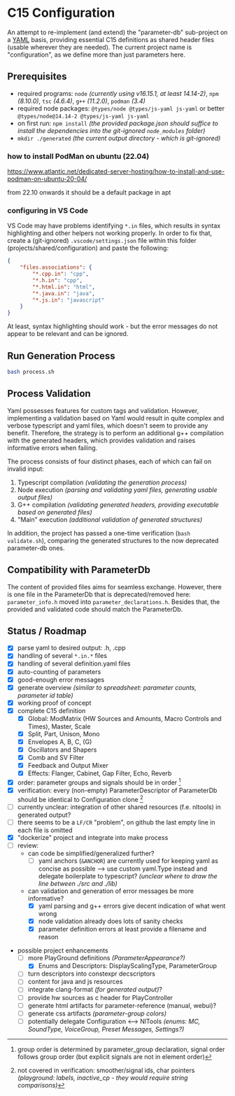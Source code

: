# C15 Configuration

An attempt to re-implement (and extend) the "parameter-db" sub-project on a [YAML](https://yaml.org/) basis, providing essential C15 definitions as shared header files (usable wherever they are needed). The current project name is "configuration", as we define more than just parameters here.

## Prerequisites

- required programs: `node` _(currently using v16.15.1, at least 14.14-2)_, `npm` _(8.10.0)_, `tsc` _(4.6.4)_, `g++` _(11.2.0)_, `podman` _(3.4)_
- required node packages: `@types/node @types/js-yaml js-yaml` or better `@types/node@14.14-2 @types/js-yaml js-yaml`
- on first run: `npm install` _(the provided package.json should suffice to install the dependencies into the git-ignored `node_modules` folder)_
- `mkdir ./generated` _(the current output directory - which is git-ignored)_

### how to install PodMan on ubuntu (22.04)

https://www.atlantic.net/dedicated-server-hosting/how-to-install-and-use-podman-on-ubuntu-20-04/

from 22.10 onwards it should be a default package in apt

### configuring in VS Code

VS Code may have problems identifying `*.in` files, which results in syntax highlighting and other helpers not working properly.
In order to fix that, create a (git-ignored) `.vscode/settings.json` file within this folder (projects/shared/configuration) and paste the following:

```json
{
    "files.associations": {
        "*.cpp.in": "cpp",
        "*.h.in": "cpp",
        "*.html.in": "html",
        "*.java.in": "java",
        "*.js.in": "javascript"
    }
}
```

At least, syntax highlighting should work - but the error messages do not appear to be relevant and can be ignored.

## Run Generation Process

``` bash
bash process.sh
```

## Process Validation

Yaml possesses features for custom tags and validation. However, implementing a validation based on Yaml would result in quite complex and verbose typescript and yaml files, which doesn't seem to provide any benefit. Therefore, the strategy is to perform an additional g++ compilation with the generated headers, which provides validation and raises informative errors when failing.

The process consists of four distinct phases, each of which can fail on invalid input:

1. Typescript compilation _(validating the generation process)_
2. Node execution _(parsing and validating yaml files, generating usable output files)_
3. G++ compilation _(validating generated headers, providing executable based on generated files)_
4. "Main" execution _(additional validation of generated structures)_

In addition, the project has passed a one-time verification (`bash validate.sh`), comparing the generated structures to the now deprecated parameter-db ones.

## Compatibility with ParameterDb

The content of provided files aims for seamless exchange. However, there is one file in the ParameterDb that is deprecated/removed here:
`parameter_info.h` moved into `parameter_declarations.h`. Besides that, the provided and validated code should match the ParameterDb.

## Status / Roadmap

- [x] parse yaml to desired output: .h, .cpp
- [x] handling of several `*.in.*` files
- [x] handling of several definition.yaml files
- [x] auto-counting of parameters
- [x] good-enough error messages
- [x] generate overview _(similar to spreadsheet: parameter counts, parameter id table)_
- [x] working proof of concept
- [x] complete C15 definition
  - [x] Global: ModMatrix (HW Sources and Amounts, Macro Controls and Times), Master, Scale
  - [x] Split, Part, Unison, Mono
  - [x] Envelopes A, B, C, (G)
  - [x] Oscillators and Shapers
  - [x] Comb and SV Filter
  - [x] Feedback and Output Mixer
  - [x] Effects: Flanger, Cabinet, Gap Filter, Echo, Reverb
- [x] order: parameter groups and signals should be in order [^1]
- [x] verification: every (non-empty) ParameterDescriptor of ParameterDb should be identical to Configuration clone [^2]
- [ ] currently unclear: integration of other shared resources (f.e. nltools) in generated output?
- [ ] there seems to be a `LF/CR` "problem", on github the last empty line in each file is omitted
- [x] "dockerize" project and integrate into make process
- [ ] review:
  - can code be simplified/generalized further?
    - [ ] yaml anchors (`&ANCHOR`) are currently used for keeping yaml as concise as possible --> use custom yaml.Type instead and delegate boilerplate to typescript? _(unclear where to draw the line between ./src and ./lib)_
  - can validation and generation of error messages be more informative?
    - [x] yaml parsing and g++ errors give decent indication of what went wrong
    - [x] node validation already does lots of sanity checks
    - [x] parameter definition errors at least provide a filename and reason
- possible project enhancements
  - [ ] more PlayGround definitions _(ParameterAppearance?)_
    - [x] Enums and Descriptors: DisplayScalingType, ParameterGroup
  - [ ] turn descriptors into constexpr decscriptors
  - [ ] content for java and js resources
  - [ ] integrate clang-format _(for generated output)_?
  - [ ] provide hw sources as c header for PlayController
  - [ ] generate html artifacts for parameter-reference (manual, webui)?
  - [ ] generate css artifacts _(parameter-group colors)_
  - [ ] potentially delegate Configuration <--> NlTools _(enums: MC, SoundType, VoiceGroup, Preset Messages, Settings?)_

  [^1]: group order is determined by parameter_group declaration, signal order follows group order (but explicit signals are not in element order)
  [^2]: not covered in verification: smoother/signal ids, char pointers _(playground: labels, inactive_cp - they would require string comparisons)_
